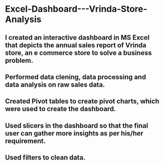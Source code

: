# Excel-Dashboard---Vrinda-Store-Analysis
## I created an interactive dashboard in MS Excel that depicts the annual sales report of Vrinda store, an e commerce store to solve a business problem.
## Performed data clening, data processing and data analysis on raw sales data.
## Created Pivot tables to create pivot charts, which were used to create the dashboard.
## Used slicers in the dashboard  so that the final user can gather more insights as per his/her requirement.
## Used filters to clean data.
